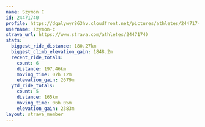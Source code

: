 ```yaml
---
name: Szymon C
id: 24471740
profile: https://dgalywyr863hv.cloudfront.net/pictures/athletes/24471740/7213253/3/large.jpg
username: szymon-c
strava_url: https://www.strava.com/athletes/24471740
stats:
  biggest_ride_distance: 180.27km
  biggest_climb_elevation_gain: 1848.2m
  recent_ride_totals:
    count: 6
    distance: 197.46km
    moving_time: 07h 12m
    elevation_gain: 2679m
  ytd_ride_totals:
    count: 5
    distance: 165km
    moving_time: 06h 05m
    elevation_gain: 2383m
layout: strava_member
--- 
```

